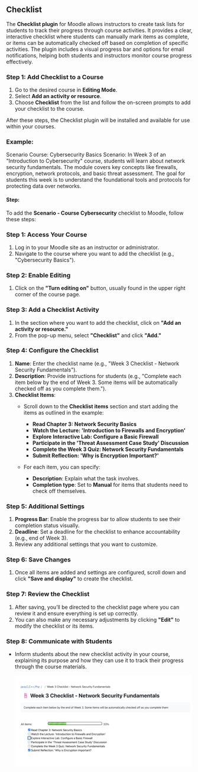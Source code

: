 
## Checklist
The **Checklist plugin** for Moodle allows instructors to create task lists for students to track their progress through course activities. It provides a clear, interactive checklist where students can manually mark items as complete, or items can be automatically checked off based on completion of specific activities. The plugin includes a visual progress bar and options for email notifications, helping both students and instructors monitor course progress effectively.

<!--
To install the **Checklist plugin** in Moodle, follow these steps:

### Step 1: Download the Checklist Plugin
1. Go to the [Moodle Plugin Directory](https://moodle.org/plugins) and search for **Checklist** or go directly to the [Checklist plugin page](https://moodle.org/plugins/mod_checklist).
2. Download the plugin ZIP file to your computer.

### Step 2: Upload the Plugin to Moodle
1. Log in to your Moodle site as an **administrator**.
2. Go to **Site administration > Plugins > Install plugins**.
3. Under **Install plugin from ZIP file**, click **Choose a file** and upload the Checklist plugin ZIP file you downloaded.
4. Click **Install plugin from ZIP file**.

### Step 3: Confirm Installation
1. Moodle will detect the plugin type automatically. Click **Continue** to proceed.
2. Moodle will show a **plugin validation page**. Review the plugin details, and if everything looks correct, click **Upgrade Moodle database now**.
3. After the installation completes, you’ll see a success message.

### Step 4: Configure the Checklist Plugin (Optional)
1. Go to **Site administration > Plugins > Activity modules > Checklist** to adjust any default settings.
2. Set any options such as **default permissions** or **email notifications** for checklist completion.
-->

### Step 1: Add Checklist to a Course
1. Go to the desired course in **Editing Mode**.
2. Select **Add an activity or resource**.
3. Choose **Checklist** from the list and follow the on-screen prompts to add your checklist to the course.

After these steps, the Checklist plugin will be installed and available for use within your courses.

### Example:
Scenario
Course: Cybersecurity Basics
Scenario: In Week 3 of an "Introduction to Cybersecurity" course, students will learn about network security fundamentals. The module covers key concepts like firewalls, encryption, network protocols, and basic threat assessment. The goal for students this week is to understand the foundational tools and protocols for protecting data over networks.

#### Step: 

To add the **Scenario - Course Cybersecurity** checklist to Moodle, follow these steps:

### Step 1: Access Your Course
1. Log in to your Moodle site as an instructor or administrator.
2. Navigate to the course where you want to add the checklist (e.g., "Cybersecurity Basics").

### Step 2: Enable Editing
1. Click on the **"Turn editing on"** button, usually found in the upper right corner of the course page.

### Step 3: Add a Checklist Activity
1. In the section where you want to add the checklist, click on **"Add an activity or resource."**
2. From the pop-up menu, select **"Checklist"** and click **"Add."**

### Step 4: Configure the Checklist
1. **Name**: Enter the checklist name (e.g., "Week 3 Checklist - Network Security Fundamentals").
2. **Description**: Provide instructions for students (e.g., "Complete each item below by the end of Week 3. Some items will be automatically checked off as you complete them.").
3. **Checklist Items**: 
   - Scroll down to the **Checklist items** section and start adding the items as outlined in the example:
     - **Read Chapter 3: Network Security Basics**
     - **Watch the Lecture: 'Introduction to Firewalls and Encryption'**
     - **Explore Interactive Lab: Configure a Basic Firewall**
     - **Participate in the 'Threat Assessment Case Study' Discussion**
     - **Complete the Week 3 Quiz: Network Security Fundamentals**
     - **Submit Reflection: 'Why is Encryption Important?'**

   - For each item, you can specify:
     - **Description**: Explain what the task involves.
     - **Completion type**: Set to **Manual** for items that students need to check off themselves.

### Step 5: Additional Settings
1. **Progress Bar**: Enable the progress bar to allow students to see their completion status visually.
2. **Deadline**: Set a deadline for the checklist to enhance accountability (e.g., end of Week 3).
3. Review any additional settings that you want to customize.

### Step 6: Save Changes
1. Once all items are added and settings are configured, scroll down and click **"Save and display"** to create the checklist.

### Step 7: Review the Checklist
1. After saving, you’ll be directed to the checklist page where you can review it and ensure everything is set up correctly.
2. You can also make any necessary adjustments by clicking **"Edit"** to modify the checklist or its items.

### Step 8: Communicate with Students
- Inform students about the new checklist activity in your course, explaining its purpose and how they can use it to track their progress through the course materials.

   <img src="
https://raw.githubusercontent.com/LEARN-LK/lms/master/img/01-checklist.png" alt="image" style="max-width: 100%;width: 800px;">

<!--    <img src="https://github.com/LEARN-LK/lms/master/img/01-checklist.png?raw=true" alt="image" style="max-width: 100%;width: 800px;"> -->



